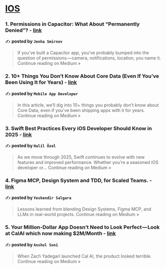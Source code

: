 
<h1><a href=https://medium.com/tag/ios/recommended target="_blank" rel="noopener noreferrer">IOS</a></h1>
<h3>1. Permissions in Capacitor: What About “Permanently Denied”? - <a href="https://medium.com/@jenhasmirnov/permissions-in-capacitor-what-about-permanently-denied-552d73a3eb04?source=rss------ios-5" target="_blank" rel="noopener noreferrer">link</a></h3>

✍️ **posted by `Jenha Smirnov`**

<blockquote>If you’ve built a Capacitor app, you’ve probably bumped into the question of permissions — camera, notifications, location, you name it.
Continue reading on Medium »</blockquote>

<h3>2. 10+ Things You Don’t Know About Core Data (Even If You’ve Been Using It for Years) - <a href="https://medium.com/@avula.koti.realpage/10-things-you-dont-know-about-core-data-even-if-you-ve-been-using-it-for-years-fb0072a32f42?source=rss------ios-5" target="_blank" rel="noopener noreferrer">link</a></h3>

✍️ **posted by `Mobile App Developer`**

<blockquote>In this article, we’ll dig into 10+ things you probably don’t know about Core Data, even if you’ve been shipping apps with it for years.
Continue reading on Medium »</blockquote>

<h3>3. Swift Best Practices Every iOS Developer Should Know in 2025 - <a href="https://halilozel1903.medium.com/swift-best-practices-every-ios-developer-should-know-in-2025-b35b69d8dc23?source=rss------ios-5" target="_blank" rel="noopener noreferrer">link</a></h3>

✍️ **posted by `Halil Özel`**

<blockquote>As we move through 2025, Swift continues to evolve with new features and improved performance. Whether you’re a seasoned iOS developer or…
Continue reading on Medium »</blockquote>

<h3>4. Figma MCP, Design System and TDD, for Scaled Teams. - <a href="https://medium.com/@salgarayes/figma-mcp-design-system-and-tdd-for-scaled-teams-9822eec5d88a?source=rss------ios-5" target="_blank" rel="noopener noreferrer">link</a></h3>

✍️ **posted by `Yeskendir Salgara`**

<blockquote>Lessons learned from blending Design Systems, Figma MCP, and LLMs in real-world projects.
Continue reading on Medium »</blockquote>

<h3>5. Your Million-Dollar App Doesn’t Need to Look Perfect — Look at CalAI which now making $2M/Month - <a href="https://medium.com/@anshulsoni2010/your-million-dollar-app-doesnt-need-to-look-perfect-look-at-calai-which-now-making-2m-month-3171f125e25f?source=rss------ios-5" target="_blank" rel="noopener noreferrer">link</a></h3>

✍️ **posted by `Anshul Soni`**

<blockquote>When Zach Yadegari launched Cal AI, the product looked terrible.
Continue reading on Medium »</blockquote>

